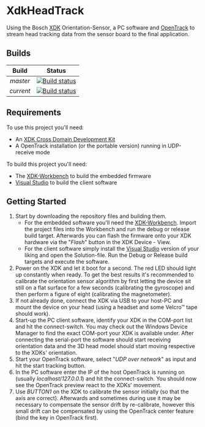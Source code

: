 # XdkHeadTrack
Using the Bosch [XDK](http://xdk.io) Orientation-Sensor, a PC software and [OpenTrack](https://github.com/opentrack/opentrack) to stream head tracking data from the sensor board to the final application.

## Builds
|Build|Status|
| :-: | :--: |
| *master* | [![Build status](https://ci.appveyor.com/api/projects/status/0s3i5e2m659m7kgj/branch/master?svg=true)](https://ci.appveyor.com/project/FreeGeronimo/xdkheadtrack/branch/master) |
| *current* | [![Build status](https://ci.appveyor.com/api/projects/status/0s3i5e2m659m7kgj?svg=true)](https://ci.appveyor.com/project/FreeGeronimo/xdkheadtrack) |

## Requirements
To use this project you'll need:
* An [XDK Cross Domain Development Kit](https://xdk.bosch-connectivity.com/home)
* A OpenTrack installation (or the portable version) running in UDP-receive mode

To build this project you'll need:
* The [XDK-Workbench](https://xdk.bosch-connectivity.com/software-downloads) to build the embedded firmware
* [Visual Studio](https://www.visualstudio.com) to build the client software

## Getting Started
1. Start by downloading the repository files and building them.
	* For the embedded software you'll need the [XDK-Workbench](https://xdk.bosch-connectivity.com/software-downloads). Import the project files into the Workbench and run the debug or release build target. Afterwards you can flash the firmware onto your XDK hardware via the "_Flash_" button in the XDK Device - View.
	* For the client software simply install the [Visual Studio](https://www.visualstudio.com) version of your liking and open the Solution-file. Run the Debug or Release build targets and execute the software.
2. Power on the XDK and let it boot for a second. The red LED should light up constantly when ready. To get the best results it's recommended to calibrate the orientation sensor algorithm by first letting the device sit still on a flat surface for a few seconds (calibrating the gyroscope) and then perform a figure of eight (calibrating the magnetometer).
3. If not already done, connect the XDK via USB to your host-PC and mount the device on your head (using a headset and some Velcro&trade; tape should work).
4. Start-up the PC client software, identify your XDK in the COM-port list and hit the connect-switch. You may check out the Windows Device Manager to find the exact COM-port your XDK is available under. After connecting the serial-port the software should start receiving orientation data and the 3D head model should start moving respective to the XDKs' orientation.
5. Start your OpenTrack software, select "_UDP over network_" as input and hit the start tracking button.
6. In the PC software enter the IP of the host OpenTrack is running on (usually _localhost_/_127.0.0.1_) and hit the connect-switch. You should now see the OpenTrack preview react to the XDKs' movement.
7. Use _BUTTON1_ on the XDK to calibrate the sensor initially (so that the axis are correct). Afterwards and sometimes during use it may be necessary to compensate the sensor drift by re-calibrate, however this small drift can be compensated by using the OpenTrack center feature (bind the key in OpenTrack first).